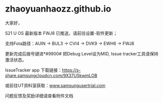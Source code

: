 # zhaoyuanhaozz.github.io

大家好，



S21 U OS 最新版本 FWJ8 已推送，请前往设置-软件更新；

支持Fota路径：AUIN -> BUL3 -> CVI4 -> DVK9 -> EWH6  -> FWJ8

更新完成后拨号键进*#9900# 把Debug Level设为MID, Issue tracker工具请保持激活状态。



IssueTracker app 下载链接：https://s-share.samsungcloudcn.com/9X37U5kwmLOB

或前往UT资料室获取：www.samsungusertrial.com

问题反馈及奖励详细请查看附件文档
